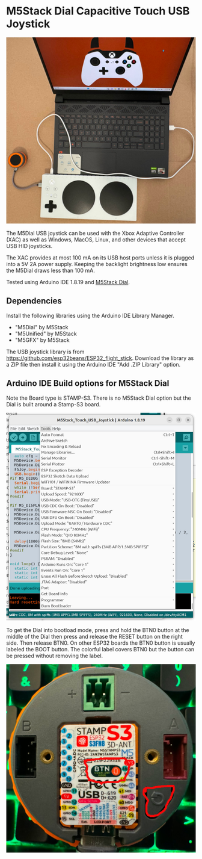 # M5Stack Dial Capacitive Touch USB Joystick

![M5Stack Capacitive Touch Joystick](./images/m5dial_xac_windows.jpg)

The M5Dial USB joystick can be used with the Xbox Adaptive Controller (XAC) as
well as Windows, MacOS, Linux, and other devices that accept USB HID joysticks.

The XAC provides at most 100 mA on its USB host ports unless it is plugged into
a 5V 2A power supply. Keeping the backlight brightness low ensures the M5Dial
draws less than 100 mA.

Tested using Arduino IDE 1.8.19 and [M5Stack Dial](https://docs.m5stack.com/en/core/M5Dial).

## Dependencies

Install the following libraries using the Arduino IDE Library Manager.

* "M5Dial" by M5Stack
* "M5Unified" by M5Stack
* "M5GFX" by M5Stack

The USB joystick library is from
https://github.com/esp32beans/ESP32_flight_stick. Download the library as a
ZIP file then install it using the Arduino IDE "Add .ZIP Library" option.

## Arduino IDE Build options for M5Stack Dial

Note the Board type is STAMP-S3. There is no M5Stack Dial option but the
Dial is built around a Stamp-S3 board.

![Arduino IDE 1.8.19 build options](./images/M5Dial_build_options.jpg)

To get the Dial into bootload mode, press and hold the BTN0 button at the
middle of the Dial then press and release the RESET button on the right side.
Then release BTN0. On other ESP32 boards the BTN0 button is usually labeled the
BOOT button.  The colorful label covers BTN0 but the button can be pressed
without removing the label.

![M5Dial bootload buttons](./images/bootbutton.jpg)
